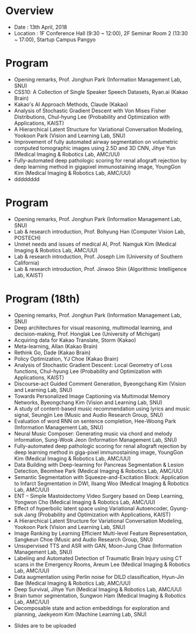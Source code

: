 # Overview
* Date : 13th April, 2018
* Location : 1F Conference Hall (9:30 ~ 12:00), 2F Seminar Room 2 (13:30 ~ 17:00), Startup Campus Pangyo

# Program
* Opening remarks, Prof. Jonghun Park (Information Management Lab, SNU)
* CSS10: A Collection of Single Speaker Speech Datasets, Ryan.ai (Kakao Brain)
* Kakao's AI Approach Methods, Claude (Kakao)
* Analysis of Stochastic Gradient Descent with Von Mises Fisher Distributions, Chul-hyung Lee (Probability and Optimization with Applications, KAIST)
* A Hierarchical Latent Structure for Variational Conversation Modeling, Yookoon Park (Vision and Learning Lab, SNU)
* Improvement of fully automated airway segmentation on volumetric computed tomographic images using 2.5D and 3D CNN, Jihye Yun (Medical Imaging & Robotics Lab, AMC/UU)
* Fully-automated deep pathologic scoring for renal allograft rejection by deep learning method in gigapixel immunostaining image, YoungGon Kim (Medical Imaging & Robotics Lab, AMC/UU)
* dddddddd

# Program
* Opening remarks, Prof. Jonghun Park (Information Management Lab, SNU)
* Lab & research introduction, Prof. Bohyung Han (Computer Vision Lab, POSTECH)
* Unmet needs and issues of medical AI, Prof. Namguk Kim (Medical Imaging & Robotics Lab, AMC/UU)
* Lab & research introduction, Prof. Joseph Lim (University of Southern California)
* Lab & research introduction, Prof. Jinwoo Shin (Algorithmic Intelligence Lab, KAIST)

# Program (18th)
* Opening remarks, Prof. Jonghun Park (Information Management Lab, SNU)
* Deep architectures for visual reasoning, multimodal learning, and decision-making, Prof. Honglak Lee (University of Michigan)
* Acquiring data for Kakao Translate, Storm (Kakao)
* Meta-learning, Allan (Kakao Brain)
* Rethink Go, Dade (Kakao Brain)
* Policy Optimization, YJ Choe (Kakao Brain)
* Analysis of Stochastic Gradient Descent: Local Geometry of Loss functions, Chul-hyung Lee (Probability and Optimization with Applications, KAIST)
* Discourse-act Guided Comment Generation, Byeongchang Kim (Vision and Learning Lab, SNU)
* Towards Personalized Image Captioning via Multimodal Memory Networks, Byeongchang Kim (Vision and Learning Lab, SNU)
* A study of content-based music recommendation using lyrics and music signal, Seungjin Lee (Music and Audio Research Group, SNU)
* Evaluation of word RNN on sentence completion, Hee-Woong Park (Information Management Lab, SNU)
* Neural Music Composer: Generating music via chord and melody information, Sung-Wook Jeon (Information Management Lab, SNU)
* Fully-automated deep pathologic scoring for renal allograft rejection by deep learning method in giga-pixel immunostaining image, YoungGon Kim (Medical Imaging & Robotics Lab, AMC/UU)
* Data Building with Deep-learning for Pancreas Segmentation & Lesion Detection, Beomhee Park (Medical Imaging & Robotics Lab, AMC/UU)
* Semantic Segmentation with Squeeze-and-Excitation Block: Application to Infarct Segmentation in DWI, Ilsang Woo (Medical Imaging & Robotics Lab, AMC/UU)
* ENT – Simple Mastoidectomy Video Surgery based on Deep Learning, Yongwon Cho (Medical Imaging & Robotics Lab, AMC/UU)
* Effect of hyperbolic latent space using Variational Autoencoder, Gyung-suk Jang (Probability and Optimization with Applications, KAIST)
* A Hierarchical Latent Structure for Variational Conversation Modeling, Yookoon Park (Vision and Learning Lab, SNU)
* Image Ranking by Learning Efficient Multi-level Feature Representation, Sangkeun Choe (Music and Audio Research Group, SNU)
* Unsupervised TTS and ASR with GAN, Moon-Jung Chae (Information Management Lab, SNU)
* Labeling and Automated Detection of Traumatic Brain Injury using CT scans in the Emergency Rooms, Areum Lee (Medical Imaging & Robotics Lab, AMC/UU)
* Data augmentation using Perlin noise for DILD classification, Hyun-Jin Bae (Medical Imaging & Robotics Lab, AMC/UU)
* Deep Survival, Jihye Yun (Medical Imaging & Robotics Lab, AMC/UU)
* Brain tumor segmentation, Sungwon Ham (Medical Imaging & Robotics Lab, AMC/UU)
* Decomposable state and action embeddings for exploration and planning, Jaekyeom Kim (Machine Learning Lab, SNU)

- Slides are to be uploaded
